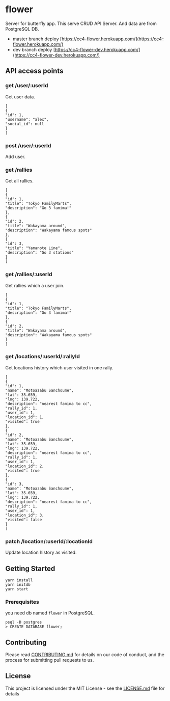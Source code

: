 # flower

Server for butterfly app. This serve CRUD API Server. And data are from PostgreSQL DB.

- master branch deploy
  [https://cc4-flower.herokuapp.com/](https://cc4-flower.herokuapp.com/)
- dev branch deploy
  [https://cc4-flower-dev.herokuapp.com/](https://cc4-flower-dev.herokuapp.com/)

## API access points

### get /user/:userId

Get user data.

```
[
{
"id": 1,
"username": "alex",
"social_id": null
}
]
```

### post /user/:userId

Add user.

### get /rallies

Get all rallies.

```
[
{
"id": 1,
"title": "Tokyo FamilyMarts",
"description": "Go 3 famima!"
},
{
"id": 2,
"title": "Wakayama around",
"description": "Wakayama famous spots"
},
{
"id": 3,
"title": "Yamanote Line",
"description": "Go 3 stations"
}
]
```

### get /rallies/:userId

Get rallies which a user join.

```
[
{
"id": 1,
"title": "Tokyo FamilyMarts",
"description": "Go 3 famima!"
},
{
"id": 2,
"title": "Wakayama around",
"description": "Wakayama famous spots"
}
]
```

### get /locations/:userId/:rallyId

Get locations history which user visited in one rally.

```
[
{
"id": 1,
"name": "Motoazabu Sanchoume",
"lat": 35.659,
"lng": 139.722,
"description": "nearest famima to cc",
"rally_id": 1,
"user_id": 1,
"location_id": 1,
"visited": true
},
{
"id": 2,
"name": "Motoazabu Sanchoume",
"lat": 35.659,
"lng": 139.722,
"description": "nearest famima to cc",
"rally_id": 1,
"user_id": 1,
"location_id": 2,
"visited": true
},
{
"id": 3,
"name": "Motoazabu Sanchoume",
"lat": 35.659,
"lng": 139.722,
"description": "nearest famima to cc",
"rally_id": 1,
"user_id": 1,
"location_id": 3,
"visited": false
}
]
```

### patch /location/:userId/:locationId

Update location history as visited.

## Getting Started

```
yarn install
yarn initdb
yarn start
```

### Prerequisites

you need db named `flower` in PostgreSQL.

```
psql -D postgres
> CREATE DATABASE flower;
```

## Contributing

Please read [CONTRIBUTING.md](CONTRIBUTING.md) for details on our code of conduct, and the process for submitting pull requests to us.

## License

This project is licensed under the MIT License - see the [LICENSE.md](LICENSE.md) file for details
